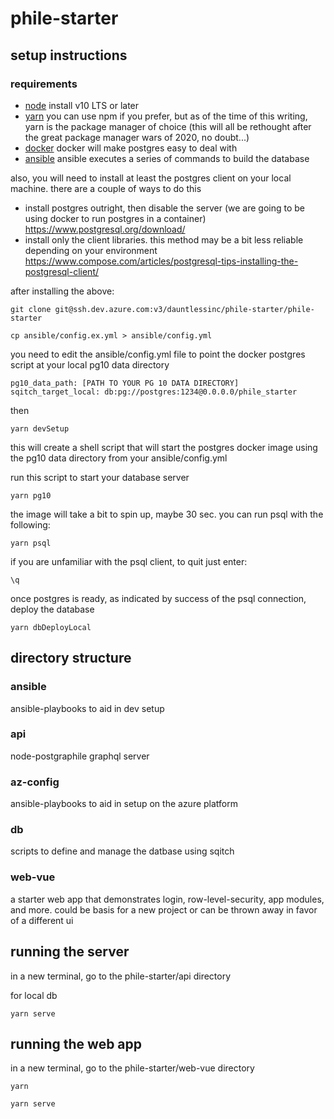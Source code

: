 # phile-starter 

## setup instructions

### requirements

- <a href="https://nodejs.org/">node</a>
  install v10 LTS or later
- <a href="https://yarnpkg.com/lang/en/docs/install">yarn</a>
  you can use npm if you prefer, but as of the time of this writing, yarn is the package manager of choice 
  (this will all be rethought after the great package manager wars of 2020, no doubt...)
- <a href="https://www.docker.com/get-started">docker</a>
  docker will make postgres easy to deal with
- <a href="https://docs.ansible.com/ansible/latest/installation_guide/intro_installation.html">ansible</a>
  ansible executes a series of commands to build the database 

also, you will need to install at least the postgres client on your local machine.  there are a couple of ways to do this
- install postgres outright, then disable the server (we are going to be using docker to run postgres in a container)
    https://www.postgresql.org/download/
- install only the client libraries. this method may be a bit less reliable depending on your environment
    https://www.compose.com/articles/postgresql-tips-installing-the-postgresql-client/

after installing the above:

```
git clone git@ssh.dev.azure.com:v3/dauntlessinc/phile-starter/phile-starter

cp ansible/config.ex.yml > ansible/config.yml
```

you need to edit the ansible/config.yml file to point the docker postgres script at your local pg10 data directory
```
pg10_data_path: [PATH TO YOUR PG 10 DATA DIRECTORY]
sqitch_target_local: db:pg://postgres:1234@0.0.0.0/phile_starter
```

then
```
yarn devSetup
```

this will create a shell script that will start the postgres docker image using the pg10 data directory from your ansible/config.yml

run this script to start your database server
```
yarn pg10
```

the image will take a bit to spin up, maybe 30 sec.  you can run psql with the following:
```
yarn psql
```

if you are unfamiliar with the psql client, to quit just enter:
```
\q
```

once postgres is ready, as indicated by success of the psql connection, deploy the database

```
yarn dbDeployLocal
```

## directory structure

### ansible
ansible-playbooks to aid in dev setup

### api
node-postgraphile graphql server

### az-config
ansible-playbooks to aid in setup on the azure platform

### db
scripts to define and manage the datbase using sqitch

### web-vue
a starter web app that demonstrates login, row-level-security, app modules, and more.  could be basis for a new project or can be thrown away in favor of a different ui

## running the server
in a new terminal, go to the phile-starter/api directory

for local db
```
yarn serve
```

## running the web app
in a new terminal, go to the phile-starter/web-vue directory

```
yarn

yarn serve
```
